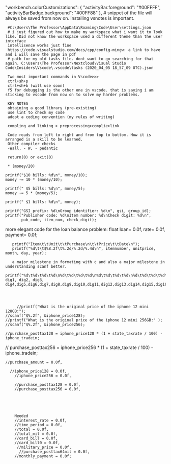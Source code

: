  "workbench.colorCustomizations": {
        "activityBar.foreground": "#00FFFF",
        "activityBarBadge.background": "#00FF88" 
     },
     # snippet of the file will always be saved from now on.
     installing vsnotes is important.
     
     #C:\Users\The Professor\AppData\Roaming\Code\User\settings.json
     # i just figured out how to make my workspace what i want it to look like. Did not know the workspace used a different theme than the user interface
     intellisence works just fine
     https://code.visualstudio.com/docs/cpp/config-mingw: a link to have and i will save the page in pdf
     # path for my old tasks file. dont want to go searching for that again. C:\Users\The Professor\Nextcloud\Visual Studio Code\Insiders\Vscode\.vscode\tasks (2020_04_05 18_57_09 UTC).json 

     Two most important commands in Vscode>>>
     ctrl+sh+p
     ctrl+sh+b (will use soon)
     f5 for debugging is the other one in vscode. that is saying i am sticking to vscode from now on to solve my harder problems.

     KEY NOTES
     obtaining a good library (pre-existing)
     use lint to check my code
     adopt a coding convention (my rules of writing)

     compling and linking > preprocessing>complie>link    

     Code reads from left to right and from top to bottom. How it is arranged is a skill to be learned.
     Other compiler checks
     -Wall, - W, - pedantic 

     return(0) or exit(0)

     * (money/20)

    printf("$10 bills: %d\n", money/10);
    money -= 10 * (money/10);

    printf(" $5 bills: %d\n", money/5);
    money -= 5 * (money/5);

    printf(" $1 bills: %d\n", money);

    printf("GSI prefix: %d\nGroup identifier: %d\n", gsi, group_id);
    printf("Publisher code: %d\nItem number: %d\nCheck digit: %d\n", 
           pub_code, item_num, check_digit);


more elegant code for the loan balance problem:
 float loan= 0.0f,
       rate= 0.0f,
       payment= 0.0f;
       


       printf("Item\t\tUnit\t\tPurchase\n\t\tPrice\t\tDate\n");
       printf("%d\t\t$%8.2f\t%.2d/%.2d/%.4d\n", itemnumber, unitprice, month, day, year);

       a major milestone in formating with c and also a major milestone in understanding scanf better.
         printf("%d\t%d\t%d\t%d\n%d\t%d\t%d\t%d\n%d\t%d\t%d\t%d\n%d\t%d\t%d\t%d\n%d\t%d\t%d\t%d\n", dig1, dig2, dig3, dig4,dig5,dig6,dig7,dig8,dig9,dig10,dig11,dig12,dig13,dig14,dig15,dig16);




         //printf("What is the original price of the iphone 12 mini 128GB:");
    //scanf("$%.2f", &iphone_price128);
    //printf("What is the original price of the iphone 12 mini 256GB:" );
    //scanf("$%.2f", &iphone_price256);

    //purchase_posttax128 = iphone_price128 * (1 + state_taxrate / 100) - iphone_tradein;
   // purchase_posttax256 = iphone_price256 * (1 + state_taxrate / 100) - iphone_tradein;

    //purchase_amount = 0.0f,

      //iphone_price128 = 0.0f,
        //iphone_price256 = 0.0f,

        //purchase_posttax128 = 0.0f,
        //purchase_posttax256 = 0.0f,





        Needed
        //interest_rate = 0.0f,
        //time_period = 0.0f,
        //total = 0.0f,
        //total_mil = 0.0f,
        //card_bill = 0.0f,
        //card_bill0 = 0.0f,
         //military_price = 0.0f,
          //purchase_posttax64mil = 0.0f,
        //monthly_payment = 0.0f;